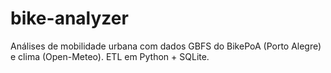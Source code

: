 # bike-analyzer
Análises de mobilidade urbana com dados GBFS do BikePoA (Porto Alegre) e clima (Open-Meteo). ETL em Python + SQLite.
